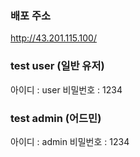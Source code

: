 ### 배포 주소
http://43.201.115.100/

### test user (일반 유저)

아이디 : user
비밀번호 : 1234

### test admin (어드민)

아이디 : admin
비밀번호 : 1234
